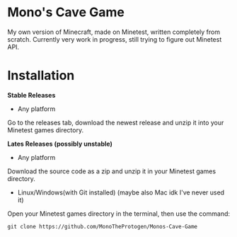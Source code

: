 # Mono's Cave Game
My own version of Minecraft, made on Minetest, written completely from scratch.
Currently very work in progress, still trying to figure out Minetest API.

# Installation

**Stable Releases**
- Any platform

Go to the releases tab, download the newest release and unzip it into your Minetest games directory.

**Lates Releases (possibly unstable)**
- Any platform

Download the source code as a zip and unzip it in your Minetest games directory.

- Linux/Windows(with Git installed) (maybe also Mac idk I've never used it)

Open your Minetest games directory in the terminal, then use the command:
```
git clone https://github.com/MonoTheProtogen/Monos-Cave-Game
```
